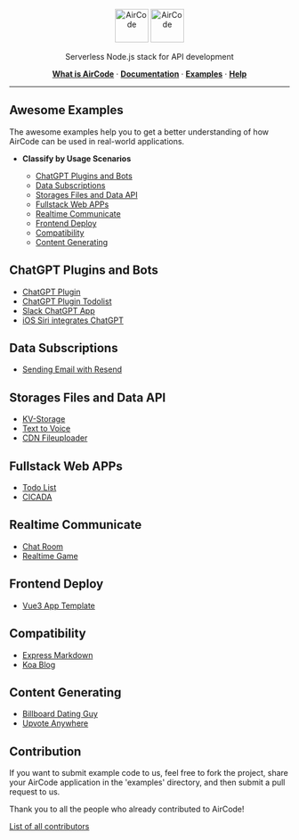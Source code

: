 <p align="center">
  <img src="https://user-images.githubusercontent.com/1651946/226529633-6a40a134-c783-42d0-8626-ba8a6e51f96e.png#gh-light-mode-only" height="60" style="max-width: 100%" alt="AirCode" />
  <img src="https://user-images.githubusercontent.com/1651946/226529630-9c331df6-b8c2-4429-be02-2a198bfe5ed3.png#gh-dark-mode-only" height="60" style="max-width: 100%" alt="AirCode" />
</p>

<p align="center">Serverless Node.js stack for API development</p>

<p align="center">
  <a href="https://aircode.io"><strong>What is AirCode</strong></a> ·
  <a href="https://docs.aircode.io"><strong>Documentation</strong></a> ·
  <a href="./examples/"><strong>Examples</strong></a> ·
  <a href="https://docs.aircode.io/help"><strong>Help</strong></a>
</p>

---

## Awesome Examples

The awesome examples help you to get a better understanding of how AirCode can be used in real-world applications.

- **Classify by Usage Scenarios**
  
  - [ChatGPT Plugins and Bots](#chatgpt-plugins-and-bots)
  - [Data Subscriptions](#data-subscriptions)
  - [Storages Files and Data API](#storages-files-and-data-api)
  - [Fullstack Web APPs](#fullstack-web-apps)
  - [Realtime Communicate](#realtime-communicate)
  - [Frontend Deploy](#frontend-deploy)
  - [Compatibility](#compatibility)
  - [Content Generating](#content-generating)

## ChatGPT Plugins and Bots

- [ChatGPT Plugin](https://github.com/AirCodeLabs/aircode/tree/main/examples/chatgpt-plugin)
- [ChatGPT Plugin Todolist](https://github.com/AirCodeLabs/aircode/tree/main/examples/chatgpt-plugin-todolist)
- [Slack ChatGPT App](https://github.com/AirCodeLabs/aircode/tree/main/examples/slack-chatgpt-app/)
- [iOS Siri integrates ChatGPT](https://github.com/AirCodeLabs/aircode/tree/main/examples/siri-gpt/)

## Data Subscriptions

- [Sending Email with Resend](https://github.com/AirCodeLabs/aircode/tree/main/examples/resend)

## Storages Files and Data API

- [KV-Storage](https://github.com/AirCodeLabs/aircode/tree/main/examples/modular-kv-demo/)
- [Text to Voice](https://github.com/AirCodeLabs/aircode/tree/main/examples/text-to-voice/)
- [CDN Fileuploader](https://github.com/AirCodeLabs/aircode/tree/main/examples/cdn-fileuploader-with-bunny/)

## Fullstack Web APPs

- [Todo List](https://github.com/AirCodeLabs/aircode/tree/main/examples/web-app-todolist/)
- [CICADA](https://github.com/AirCodeLabs/aircode/tree/main/examples/cicada/)


## Realtime Communicate

- [Chat Room](https://github.com/AirCodeLabs/aircode/tree/main/examples/chat-room/)
- [Realtime Game](https://github.com/AirCodeLabs/aircode/tree/main/examples/realtime-game/)

## Frontend Deploy

- [Vue3 App Template](https://github.com/AirCodeLabs/aircode/tree/main/examples/vue-template/)

## Compatibility

- [Express Markdown](https://github.com/AirCodeLabs/aircode/tree/main/examples/express-markdown/)
- [Koa Blog](https://github.com/AirCodeLabs/aircode/tree/main/examples/koa-blog/)

## Content Generating

- [Billboard Dating Guy](https://github.com/AirCodeLabs/aircode/tree/main/examples/billboard-dating-guy/)
- [Upvote Anywhere](https://github.com/AirCodeLabs/aircode/tree/main/examples/upvote-anywhere)

## Contribution

If you want to submit example code to us, feel free to fork the project, share your AirCode application in the 'examples' directory, and then submit a pull request to us.

Thank you to all the people who already contributed to AirCode!

[List of all contributors](https://github.com/AirCodeLabs/aircode/graphs/contributors)
